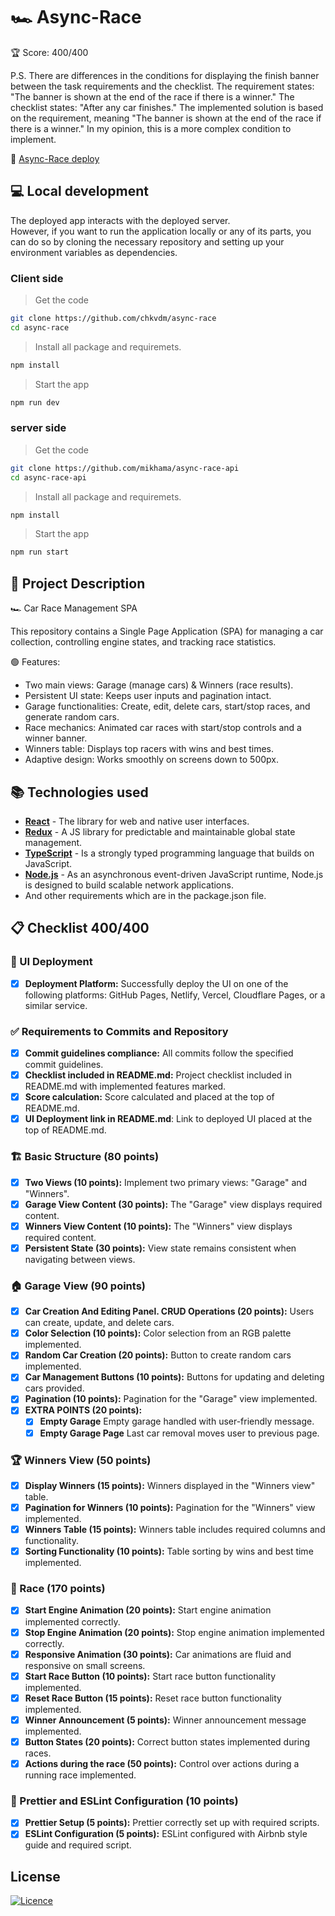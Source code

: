 # 🏎️ Async-Race

🏆 Score: 400/400

P.S. There are differences in the conditions for displaying the finish banner between the task requirements and the checklist.
The requirement states: "The banner is shown at the end of the race if there is a winner."
The checklist states: "After any car finishes."
The implemented solution is based on the requirement, meaning "The banner is shown at the end of the race if there is a winner." In my opinion, this is a more complex condition to implement.

🔗 [Async-Race deploy](https://async-race-n1ta.onrender.com)

## 💻 Local development

The deployed app interacts with the deployed server.  
However, if you want to run the application locally or any of its parts, you can do so by cloning the necessary repository and setting up your environment variables as dependencies.

### Client side

> Get the code

```bash
git clone https://github.com/chkvdm/async-race
cd async-race
```

> Install all package and requiremets.

```bash
npm install
```

> Start the app

```bash
npm run dev
```

### server side

> Get the code

```bash
git clone https://github.com/mikhama/async-race-api
cd async-race-api
```

> Install all package and requiremets.

```bash
npm install
```

> Start the app

```bash
npm run start
```

## 📄 Project Description

🏎 Car Race Management SPA

This repository contains a Single Page Application (SPA) for managing a car collection, controlling engine states, and tracking race statistics.

🟢 Features:

- Two main views: Garage (manage cars) & Winners (race results).
- Persistent UI state: Keeps user inputs and pagination intact.
- Garage functionalities: Create, edit, delete cars, start/stop races, and generate random cars.
- Race mechanics: Animated car races with start/stop controls and a winner banner.
- Winners table: Displays top racers with wins and best times.
- Adaptive design: Works smoothly on screens down to 500px.

## 📚 Technologies used

- **[React](https://react.dev/)** - The library for web and native user interfaces.
- **[Redux](https://redux.js.org/)** - A JS library for predictable and maintainable global state management.
- **[TypeScript](https://www.typescriptlang.org/)** - Is a strongly typed programming language that builds on JavaScript.
- **[Node.js](https://nodejs.org/en/)** - As an asynchronous event-driven JavaScript runtime, Node.js is designed to build scalable network applications.
- And other requirements which are in the package.json file.

## 📋 Checklist 400/400

### 🚀 UI Deployment

- [x] **Deployment Platform:** Successfully deploy the UI on one of the following
      platforms: GitHub Pages, Netlify, Vercel, Cloudflare Pages, or a similar service.

### ✅ Requirements to Commits and Repository

- [x] **Commit guidelines compliance:** All commits follow the specified commit
      guidelines.
- [x] **Checklist included in README.md:** Project checklist included in README.md with
      implemented features marked.
- [x] **Score calculation:** Score calculated and placed at the top of README.md.
- [x] **UI Deployment link in README.md**: Link to deployed UI placed at the top of
      README.md.

### 🏗️ Basic Structure (80 points)

- [x] **Two Views (10 points):** Implement two primary views: "Garage" and "Winners".
- [x] **Garage View Content (30 points):** The "Garage" view displays required content.
- [x] **Winners View Content (10 points):** The "Winners" view displays required content.
- [x] **Persistent State (30 points):** View state remains consistent when navigating
      between views.

### 🏠 Garage View (90 points)

- [x] **Car Creation And Editing Panel. CRUD Operations (20 points):** Users can create,
      update, and delete cars.
- [x] **Color Selection (10 points):** Color selection from an RGB palette implemented.
- [x] **Random Car Creation (20 points):** Button to create random cars implemented.
- [x] **Car Management Buttons (10 points):** Buttons for updating and deleting cars
      provided.
- [x] **Pagination (10 points):** Pagination for the "Garage" view implemented.
- [x] **EXTRA POINTS (20 points):**
  - [x] **Empty Garage** Empty garage handled with user-friendly message.
  - [x] **Empty Garage Page** Last car removal moves user to previous page.

### 🏆 Winners View (50 points)

- [x] **Display Winners (15 points):** Winners displayed in the "Winners view" table.
- [x] **Pagination for Winners (10 points):** Pagination for the "Winners" view
      implemented.
- [x] **Winners Table (15 points):** Winners table includes required columns and
      functionality.
- [x] **Sorting Functionality (10 points):** Table sorting by wins and best time
      implemented.

### 🚗 Race (170 points)

- [x] **Start Engine Animation (20 points):** Start engine animation implemented
      correctly.
- [x] **Stop Engine Animation (20 points):** Stop engine animation implemented correctly.
- [x] **Responsive Animation (30 points):** Car animations are fluid and responsive on
      small screens.
- [x] **Start Race Button (10 points):** Start race button functionality implemented.
- [x] **Reset Race Button (15 points):** Reset race button functionality implemented.
- [x] **Winner Announcement (5 points):** Winner announcement message implemented.
- [x] **Button States (20 points):** Correct button states implemented during races.
- [x] **Actions during the race (50 points):** Control over actions during a running race
      implemented.

### 🎨 Prettier and ESLint Configuration (10 points)

- [x] **Prettier Setup (5 points):** Prettier correctly set up with required scripts.
- [x] **ESLint Configuration (5 points):** ESLint configured with Airbnb style guide and
      required script.

## License

[![Licence](https://img.shields.io/github/license/Ileriayo/markdown-badges?style=for-the-badge)](https://opensource.org/licenses/MIT)
